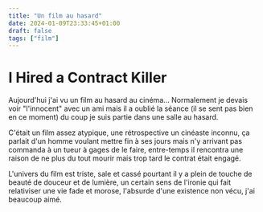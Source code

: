 ```yaml
---
title: "Un film au hasard"
date: 2024-01-09T23:33:45+01:00
draft: false
tags: ["film"]
---
```


# I Hired a Contract Killer

Aujourd'hui j'ai vu un film au hasard au cinéma... Normalement je devais voir "l'innocent" avec un ami mais il a oublié la séance (il se sent pas bien en ce moment) du coup je suis partie dans une salle au hasard.

C'était un film assez atypique, une rétrospective un cinéaste inconnu, ça parlait d'un homme voulant mettre fin à ses jours mais n'y arrivant pas commanda à un tueur à gages de le faire, entre-temps il rencontra une raison de ne plus du tout mourir mais trop tard le contrat était engagé.

L'univers du film est triste, sale et cassé pourtant il y a plein de touche de beauté de douceur et de lumière, un certain sens de l'ironie qui fait relativiser une vie fade et morose, l'absurde d'une existence non vécu, j'ai beaucoup aimé.